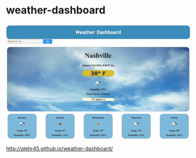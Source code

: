 # weather-dashboard






![Alt text](/screenshot.png?raw=true "Optional Title")

http://alehr45.github.io/weather-dashboard/
